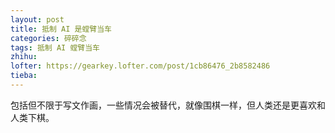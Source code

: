 ```yaml
---
layout: post
title: 抵制 AI 是螳臂当车
categories: 碎碎念
tags: 抵制 AI 螳臂当车
zhihu: 
lofter: https://gearkey.lofter.com/post/1cb86476_2b8582486
tieba: 
---
```


包括但不限于写文作画，一些情况会被替代，就像围棋一样，但人类还是更喜欢和人类下棋。